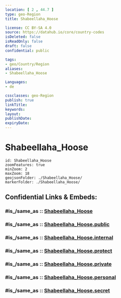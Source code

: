 ```yaml
---
location: [ 2 , 44.7 ] 
type: geo-Region
title: Shabeellaha_Hoose

license: CC BY-SA 4.0
source: https://datahub.io/core/country-codes
isDeleted: false
isReadOnly: false
draft: false
confidential: public

tags:
- geo/Country/Region
aliases:
- Shabeellaha_Hoose

Languages:
- de

cssclasses: geo-Region
publish: true
linkTitle: 
keywords: 
layout: 
publishDate: 
expiryDate: 
---
```


# Shabeellaha_Hoose

```leaflet
id: Shabeellaha_Hoose
zoomFeatures: true 
minZoom: 2 
maxZoom: 18
geojsonFolder: ./Shabeellaha_Hoose/
markerFolder: ./Shabeellaha_Hoose/
```


## Confidential Links & Embeds: 

### #is_/same_as :: [Shabeellaha_Hoose](/_Standards/Earth/Continent/Africa/Africa~East/Somalia/Regions~Somalia/Shabeellaha_Hoose.md) 

### #is_/same_as :: [Shabeellaha_Hoose.public](/_public/Earth/Continent/Africa/Africa~East/Somalia/Regions~Somalia/Shabeellaha_Hoose.public.md) 

### #is_/same_as :: [Shabeellaha_Hoose.internal](/_internal/Earth/Continent/Africa/Africa~East/Somalia/Regions~Somalia/Shabeellaha_Hoose.internal.md) 

### #is_/same_as :: [Shabeellaha_Hoose.protect](/_protect/Earth/Continent/Africa/Africa~East/Somalia/Regions~Somalia/Shabeellaha_Hoose.protect.md) 

### #is_/same_as :: [Shabeellaha_Hoose.private](/_private/Earth/Continent/Africa/Africa~East/Somalia/Regions~Somalia/Shabeellaha_Hoose.private.md) 

### #is_/same_as :: [Shabeellaha_Hoose.personal](/_personal/Earth/Continent/Africa/Africa~East/Somalia/Regions~Somalia/Shabeellaha_Hoose.personal.md) 

### #is_/same_as :: [Shabeellaha_Hoose.secret](/_secret/Earth/Continent/Africa/Africa~East/Somalia/Regions~Somalia/Shabeellaha_Hoose.secret.md)

